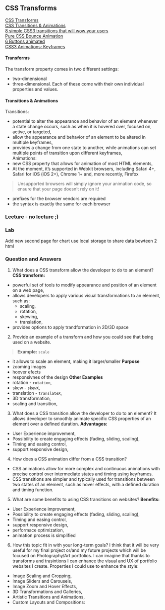 ## CSS Transforms

[CSS Transforms](https://learn.shayhowe.com/advanced-html-css/css-transforms/)  
[CSS Transitions & Animations](https://learn.shayhowe.com/advanced-html-css/transitions-animations/)  
[8 simple CSS3 transitions that will wow your users](https://www.webdesignerdepot.com/2014/05/8-simple-css3-transitions-that-will-wow-your-users)  
[Pure CSS Bounce Animation](https://codepen.io/dp_lewis/pen/QWMxRR)  
[6 Buttons animated](https://codepen.io/retyui/pen/ByoaXV)  
[CSS3 Animations: Keyframes](https://codepen.io/akshaychauhan/pen/dyBqVo)  

#### Transforms
The transform property comes in two different settings:
- two-dimensional  
- three-dimensional. 
Each of these come with their own individual properties and values.  

#### Transitions & Animations  
Transitions:
- potential to alter the appearance and behavior of an element whenever a state change occurs, such as when it is hovered over, focused on, active, or targeted,  
- allow the appearance and behavior of an element to be altered in multiple keyframes,  
- provides a change from one state to another, while animations can set multiple points of transition upon different keyframes,  
Animations:
- new CSS property that allows for animation of most HTML elements,  
- At the moment, it’s supported in Webkit browsers, including Safari 4+, Safari for iOS (iOS 2+), Chrome 1+ and, more recently, Firefox   
> Unsupported browsers will simply ignore your animation code, so ensure that your page doesn’t rely on it!  
- prefixes for the browser vendors are required  
- the syntax is exactly the same for each browser  
### Lecture - no lecture ;)

### Lab
Add new second page for chart
use local storage to share data bewteen 2 html

### Question and Answers  
1. What does a CSS transform allow the developer to do to an element?
**CSS transform:**
- powerful set of tools to modify appearance and position of an element on a web page,
- allows developers to apply various visual transformations to an element, such as:
    - scaling,  
    - rotation,  
    - skewing,  
    - translation,  
- provides options to apply trandformation in 2D/3D space
2. Provide an example of a transform and how you could see that being used on a website. 
> **Example:** `scale`  
- it allows to scale an element, making it larger/smaller
**Purpose**   
- zooming images
- hoover efects
- responsivnes of the design
**Other Examples**
 - rotation - `rotation`,  
 - skew - `skewX`,  
 - translation - `translateX`,
 - 3D transformation,  
 - scaling and transition,
 3. What does a CSS transition allow the developer to do to an element?
It allows developer to smoothly animate specific CSS properties of an element over a defined duration.
**Advantages:**
- User Experience improvement,  
- Possibility to create engaging effects (fading, sliding, scaling),  
- Timing and easing control, 
- support responsive design,  
4. How does a CSS animation differ from a CSS transition?
- CSS animations allow for more complex and continuous animations with precise control over intermediate states and timing using keyframes.   
- CSS transitions are simpler and typically used for transitions between two states of an element, such as hover effects, with a defined duration and timing function.  
5. What are some benefits to using CSS transitions on websites?
**Benefits:**
- User Experience improvement,  
- Possibility to create engaging effects (fading, sliding, scaling),  
- Timing and easing control, 
- support responsive design,  
- performace optimization,  
- animation process is simplified 
6. How this topic fit in with your long-term goals?
I think that it will be very useful for my final project or/and my future projects which will be focused on Photography/Art portfolios. I can imagine that thanks to transforms and trasintions I can enhance the visual and UX of portfolio websites I create. Properties I could use to enhance the style:
- Image Scaling and Cropping,  
- Image Sliders and Carousels,  
- Image Zoom and Hover Effects,  
- 3D Transformations and Galleries,  
- Artistic Transitions and Animations,  
- Custom Layouts and Compositions: